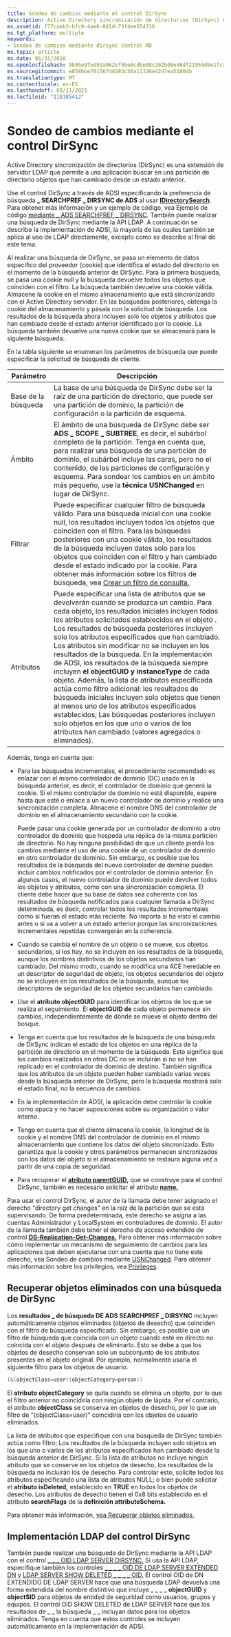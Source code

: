 ```yaml
---
title: Sondeo de cambios mediante el control DirSync
description: Active Directory sincronización de directorios (DirSync) es una extensión de servidor LDAP que permite a una aplicación buscar en una partición de directorio objetos que han cambiado desde un estado anterior.
ms.assetid: f77caeb3-bfc9-4ae6-8d1d-73f4ee554336
ms.tgt_platform: multiple
keywords:
- Sondeo de cambios mediante dirsync control AD
ms.topic: article
ms.date: 05/31/2018
ms.openlocfilehash: 9b95e9fed93a962ef95e8cdbe08c202bd8e46df21959d9e1fcabe8eac033b6ee
ms.sourcegitcommit: e858bbe701567d4583c50a11326e42d7ea51804b
ms.translationtype: MT
ms.contentlocale: es-ES
ms.lasthandoff: 08/11/2021
ms.locfileid: "118185412"
---
```

# <a name="polling-for-changes-using-the-dirsync-control"></a>Sondeo de cambios mediante el control DirSync

Active Directory sincronización de directorios (DirSync) es una extensión de servidor LDAP que permite a una aplicación buscar en una partición de directorio objetos que han cambiado desde un estado anterior.

Use el control DirSync a través de ADSI especificando la preferencia de búsqueda **\_ SEARCHPREF \_ DIRSYNC de ADS** al usar [**IDirectorySearch**](/windows/desktop/api/iads/nn-iads-idirectorysearch). Para obtener más información y un ejemplo de código, vea Ejemplo de código [mediante \_ ADS SEARCHPREF \_ DIRSYNC](example-code-using-ads-searchpref-dirsync.md). También puede realizar una búsqueda de DirSync mediante la API LDAP. A continuación se describe la implementación de ADSI, la mayoría de las cuales también se aplica al uso de LDAP directamente, excepto como se describe al final de este tema.

Al realizar una búsqueda de DirSync, se pasa un elemento de datos específico del proveedor (cookie) que identifica el estado del directorio en el momento de la búsqueda anterior de DirSync. Para la primera búsqueda, se pasa una cookie null y la búsqueda devuelve todos los objetos que coinciden con el filtro. La búsqueda también devuelve una cookie válida. Almacene la cookie en el mismo almacenamiento que está sincronizando con el Active Directory servidor. En las búsquedas posteriores, obtenga la cookie del almacenamiento y pásala con la solicitud de búsqueda. Los resultados de la búsqueda ahora incluyen solo los objetos y atributos que han cambiado desde el estado anterior identificado por la cookie. La búsqueda también devuelve una nueva cookie que se almacenará para la siguiente búsqueda.

En la tabla siguiente se enumeran los parámetros de búsqueda que puede especificar la solicitud de búsqueda de cliente.



| Parámetro          | Descripción                                                                                                                                                                                                                                                                                                                                                                                                                                                                                                                                                                                                                                                                                                                                   |
|--------------------|-----------------------------------------------------------------------------------------------------------------------------------------------------------------------------------------------------------------------------------------------------------------------------------------------------------------------------------------------------------------------------------------------------------------------------------------------------------------------------------------------------------------------------------------------------------------------------------------------------------------------------------------------------------------------------------------------------------------------------------------------|
| Base de la búsqueda | La base de una búsqueda de DirSync debe ser la raíz de una partición de directorio, que puede ser una partición de dominio, la partición de configuración o la partición de esquema.                                                                                                                                                                                                                                                                                                                                                                                                                                                                                                                                                                                |
| Ámbito              | El ámbito de una búsqueda de DirSync debe ser **ADS \_ SCOPE \_ SUBTREE**, es decir, el subárbol completo de la partición. Tenga en cuenta que, para realizar una búsqueda de una partición de dominio, el subárbol incluye las caras, pero no el contenido, de las particiones de configuración y esquema. Para sondear los cambios en un ámbito más pequeño, use la **técnica USNChanged** en lugar de DirSync.                                                                                                                                                                                                                                                                                                                                                                                 |
| Filtrar             | Puede especificar cualquier filtro de búsqueda válido. Para una búsqueda inicial con una cookie null, los resultados incluyen todos los objetos que coinciden con el filtro. Para las búsquedas posteriores con una cookie válida, los resultados de la búsqueda incluyen datos solo para los objetos que coinciden con el filtro y han cambiado desde el estado indicado por la cookie. Para obtener más información sobre los filtros de búsqueda, vea [Crear un filtro de consulta.](creating-a-query-filter.md)                                                                                                                                                                                                                                                                                                                |
| Atributos         | Puede especificar una lista de atributos que se devolverán cuando se produzca un cambio. Para cada objeto, los resultados iniciales incluyen todos los atributos solicitados establecidos en el objeto . Los resultados de búsqueda posteriores incluyen solo los atributos especificados que han cambiado. Los atributos sin modificar no se incluyen en los resultados de la búsqueda. En la implementación de ADSI, los resultados de la búsqueda siempre incluyen **el objectGUID** **y instanceType** de cada objeto. Además, la lista de atributos especificada actúa como filtro adicional: los resultados de búsqueda iniciales incluyen solo objetos que tienen al menos uno de los atributos especificados establecidos; Las búsquedas posteriores incluyen solo objetos en los que uno o varios de los atributos han cambiado (valores agregados o eliminados). |



 

Además, tenga en cuenta que:

-   Para las búsquedas incrementales, el procedimiento recomendado es enlazar con el mismo controlador de dominio (DC) usado en la búsqueda anterior, es decir, el controlador de dominio que generó la cookie. Si el mismo controlador de dominio no está disponible, espere hasta que esté o enlace a un nuevo controlador de dominio y realice una sincronización completa. Almacene el nombre DNS del controlador de dominio en el almacenamiento secundario con la cookie.

    Puede pasar una cookie generada por un controlador de dominio a otro controlador de dominio que hospeda una réplica de la misma partición de directorio. No hay ninguna posibilidad de que un cliente pierda los cambios mediante el uso de una cookie de un controlador de dominio en otro controlador de dominio. Sin embargo, es posible que los resultados de la búsqueda del nuevo controlador de dominio puedan incluir cambios notificados por el controlador de dominio anterior. En algunos casos, el nuevo controlador de dominio puede devolver todos los objetos y atributos, como con una sincronización completa. El cliente debe hacer que su base de datos sea coherente con los resultados de búsqueda notificados para cualquier llamada a DirSync determinada, es decir, controlar todos los resultados incrementales como si fueran el estado más reciente. No importa si ha visto el cambio antes o si va a volver a un estado anterior porque las sincronizaciones incrementales repetidas convergerán en la coherencia.

-   Cuando se cambia el nombre de un objeto o se mueve, sus objetos secundarios, si los hay, no se incluyen en los resultados de la búsqueda, aunque los nombres distintivos de los objetos secundarios han cambiado. Del mismo modo, cuando se modifica una ACE heredable en un descriptor de seguridad de objeto, los objetos secundarios del objeto no se incluyen en los resultados de la búsqueda, aunque los descriptores de seguridad de los objetos secundarios han cambiado.
-   Use el **atributo objectGUID** para identificar los objetos de los que se realiza el seguimiento. El **objectGUID de** cada objeto permanece sin cambios, independientemente de dónde se mueve el objeto dentro del bosque.
-   Tenga en cuenta que los resultados de la búsqueda de una búsqueda de DirSync indican el estado de los objetos en una réplica de la partición de directorio en el momento de la búsqueda. Esto significa que los cambios realizados en otros DC no se incluirán si no se han replicado en el controlador de dominio de destino. También significa que los atributos de un objeto pueden haber cambiado varias veces desde la búsqueda anterior de DirSync, pero la búsqueda mostrará solo el estado final, no la secuencia de cambios.
-   En la implementación de ADSI, la aplicación debe controlar la cookie como opaca y no hacer suposiciones sobre su organización o valor interno.
-   Tenga en cuenta que el cliente almacena la cookie, la longitud de la cookie y el nombre DNS del controlador de dominio en el mismo almacenamiento que contiene los datos del objeto sincronizado. Esto garantiza que la cookie y otros parámetros permanecen sincronizados con los datos del objeto si el almacenamiento se restaura alguna vez a partir de una copia de seguridad.
-   Para recuperar el [**atributo parentGUID,**](/windows/desktop/ADSchema/a-parentguid) que se construye para el control DirSync, también es necesario solicitar el atributo [**name.**](/windows/desktop/ADSchema/a-name)

Para usar el control DirSync, el autor de la llamada debe tener asignado el derecho "directory get changes" en la raíz de la partición que se está supervisando. De forma predeterminada, este derecho se asigna a las cuentas Administrador y LocalSystem en controladores de dominio. El autor de la llamada también debe tener el derecho de acceso extendido de control [**DS-Replication-Get-Changes.**](/windows/desktop/ADSchema/r-ds-replication-get-changes) Para obtener más información sobre cómo implementar un mecanismo de seguimiento de cambios para las aplicaciones que deben ejecutarse con una cuenta que no tiene este derecho, vea Sondeo de cambios mediante [USNChanged](polling-for-changes-using-usnchanged.md). Para obtener más información sobre los privilegios, vea [Privileges](/windows/desktop/SecAuthZ/privileges).

## <a name="retrieving-deleted-objects-with-a-dirsync-search"></a>Recuperar objetos eliminados con una búsqueda de DirSync

Los **resultados \_ de búsqueda DE ADS SEARCHPREF \_ DIRSYNC** incluyen automáticamente objetos eliminados (objetos de desecho) que coinciden con el filtro de búsqueda especificado. Sin embargo, es posible que un filtro de búsqueda que coincida con un objeto cuando esté en directo no coincida con el objeto después de eliminarlo. Esto se debe a que los objetos de desecho conservan solo un subconjunto de los atributos presentes en el objeto original. Por ejemplo, normalmente usaría el siguiente filtro para los objetos de usuario.


```C++
(&(objectClass=user)(objectCategory=person))
```



El **atributo objectCategory** se quita cuando se elimina un objeto, por lo que el filtro anterior no coincidiría con ningún objeto de lápida. Por el contrario, el atributo **objectClass** se conserva en objetos de desecho, por lo que un filtro de "(objectClass=user)" coincidiría con los objetos de usuario eliminados.

La lista de atributos que especifique con una búsqueda de DirSync también actúa como filtro; Los resultados de la búsqueda incluyen solo objetos en los que uno o varios de los atributos especificados han cambiado desde la búsqueda anterior de DirSync. Si la lista de atributos no incluye ningún atributo que se conserve en los objetos de desecho, los resultados de la búsqueda no incluirán los de desecho. Para controlar esto, solicite todos los atributos especificando una lista de atributos NULL; o bien puede solicitar el **atributo isDeleted,** establecido en **TRUE** en todos los objetos de desecho. Los atributos de desecho tienen el 0x8 bits establecido en el atributo **searchFlags** de la **definición attributeSchema.**

Para obtener más información, [vea Recuperar objetos eliminados.](retrieving-deleted-objects.md)

## <a name="ldap-implementation-of-the-dirsync-control"></a>Implementación LDAP del control DirSync

También puede realizar una búsqueda de DirSync mediante la API LDAP con el control [ \_ \_ \_ OID LDAP SERVER DIRSYNC.](/previous-versions/windows/desktop/ldap/ldap-server-dirsync-oid) Si usa la API LDAP, especifique también los controles [ \_ \_ \_ \_ OID DE LDAP SERVER EXTENDED DN](/previous-versions/windows/desktop/ldap/ldap-server-extended-dn-oid) y [LDAP SERVER SHOW DELETED \_ \_ \_ \_ OID.](/previous-versions/windows/desktop/ldap/ldap-server-show-deleted-oid) El control OID de DN EXTENDIDO DE LDAP SERVER hace que una búsqueda LDAP devuelva una forma extendida del nombre distintivo que incluye \_ \_ \_ \_ **objectGUID** y **objectSID** para objetos de entidad de seguridad como usuarios, grupos y equipos. El control OID SHOW DELETED de LDAP SERVER hace que los resultados de \_ \_ la búsqueda \_ \_ incluyan datos para los objetos eliminados. Tenga en cuenta que estos controles se incluyen automáticamente en la implementación de ADSI.

 

 